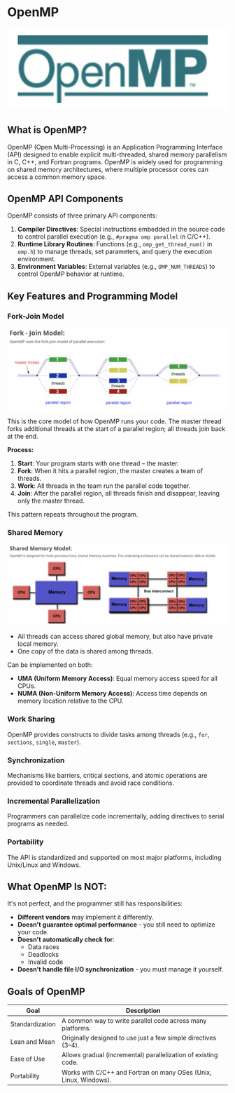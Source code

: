 # OpenMP

![OpenMP Logo](images/openmp_logo.png)

## What is OpenMP?
OpenMP (Open Multi-Processing) is an Application Programming Interface (API) designed to enable explicit multi-threaded, shared memory parallelism in C, C++, and Fortran programs. OpenMP is widely used for programming on shared memory architectures, where multiple processor cores can access a common memory space.

## OpenMP API Components
OpenMP consists of three primary API components:

1. **Compiler Directives**: Special instructions embedded in the source code to control parallel execution (e.g., `#pragma omp parallel` in C/C++).
2. **Runtime Library Routines**: Functions (e.g., `omp_get_thread_num()` in `omp.h`) to manage threads, set parameters, and query the execution environment.
3. **Environment Variables**: External variables (e.g., `OMP_NUM_THREADS`) to control OpenMP behavior at runtime.

## Key Features and Programming Model

### Fork-Join Model
![Fork-Join Model](images/fork_join.png)

This is the core model of how OpenMP runs your code. The master thread forks additional threads at the start of a parallel region; all threads join back at the end.

**Process:**
1. **Start**: Your program starts with one thread – the master.
2. **Fork**: When it hits a parallel region, the master creates a team of threads.
3. **Work**: All threads in the team run the parallel code together.
4. **Join**: After the parallel region, all threads finish and disappear, leaving only the master thread.

This pattern repeats throughout the program.

### Shared Memory
![Shared Memory Architecture](images/share_memory.png)

- All threads can access shared global memory, but also have private local memory.
- One copy of the data is shared among threads.
  
Can be implemented on both:
- **UMA (Uniform Memory Access)**: Equal memory access speed for all CPUs.
- **NUMA (Non-Uniform Memory Access)**: Access time depends on memory location relative to the CPU.

### Work Sharing
OpenMP provides constructs to divide tasks among threads (e.g., `for`, `sections`, `single`, `master`).

### Synchronization
Mechanisms like barriers, critical sections, and atomic operations are provided to coordinate threads and avoid race conditions.

### Incremental Parallelization
Programmers can parallelize code incrementally, adding directives to serial programs as needed.

### Portability
The API is standardized and supported on most major platforms, including Unix/Linux and Windows.

## What OpenMP Is NOT:

It's not perfect, and the programmer still has responsibilities:

- **Different vendors** may implement it differently.
- **Doesn't guarantee optimal performance** - you still need to optimize your code.
- **Doesn't automatically check for**:
  - Data races
  - Deadlocks
  - Invalid code
- **Doesn't handle file I/O synchronization** - you must manage it yourself.

## Goals of OpenMP

| Goal            | Description |
|-----------------|------------|
| Standardization | A common way to write parallel code across many platforms. |
| Lean and Mean   | Originally designed to use just a few simple directives (3–4). |
| Ease of Use     | Allows gradual (incremental) parallelization of existing code. |
| Portability     | Works with C/C++ and Fortran on many OSes (Unix, Linux, Windows). |
